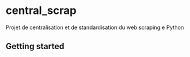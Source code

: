 # central_scrap

Projet de centralisation et de standardisation du web scraping e Python

## Getting started
